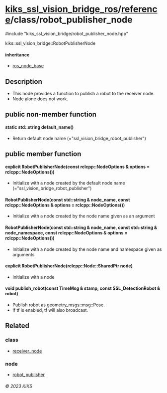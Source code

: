 # [kiks_ssl_vision_bridge_ros](../../../README.md)/[reference](../index.md)/class/robot_publisher_node

#include "kiks_ssl_vision_bridge/robot_publisher_node.hpp"

kiks::ssl_vision_bridge::RobotPublisherNode

#### inheritance
- [ros_node_base](ros_node_base.md)

## Description
- This node provides a function to publish a robot to the receiver node. 
- Node alone does not work.

## public non-member function

#### static std::string default_name()
- Return default node name (="ssl_vision_bridge_robot_publisher")

## public member function

#### explicit RobotPublisherNode(const rclcpp::NodeOptions & options = rclcpp::NodeOptions())
- Initialize with a node created by the default node name (="ssl_vision_bridge_robot_publisher")

#### RobotPublisherNode(const std::string & node_name, const rclcpp::NodeOptions & options = rclcpp::NodeOptions())
- Initialize with a node created by the node name given as an argument

#### RobotPublisherNode(const std::string & node_name, const std::string & node_namespace, const rclcpp::NodeOptions & options = rclcpp::NodeOptions())
- Initialize with a node created by the node name and namespace given as arguments

#### explicit RobotPublisherNode(rclcpp::Node::SharedPtr node)
- Initialize with a node

#### void publish_robot(const TimeMsg & stamp, const SSL_DetectionRobot & robot)
- Publish robot as geometry_msgs::msg::Pose.
- If tf is enabled, tf will also broadcast.

## Related

### class
- [receiver_node](receiver_node.md)

### node
- [robot_publisher](../node/robot_publisher.md)

###### &copy; 2023 KIKS